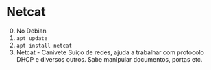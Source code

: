 # Netcat
0. No Debian
1. `apt update`
2. `apt install netcat`
3. Netcat - Canivete Suiço de redes, ajuda a trabalhar com protocolo DHCP e diversos outros. Sabe manipular documentos, portas etc.